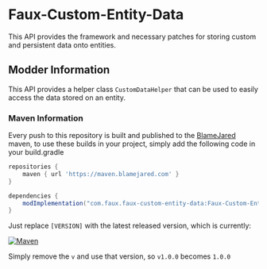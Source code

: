 # Faux-Custom-Entity-Data

This API provides the framework and necessary patches for storing custom and persistent data onto entities.

## Modder Information

This API provides a helper class `CustomDataHelper` that can be used to easily access the data stored on an entity.

### Maven Information

Every push to this repository is built and published to the [BlameJared](https://maven.blamejared.com) maven, to use these builds in  your project, simply add the following code in your build.gradle

```gradle
repositories {
    maven { url 'https://maven.blamejared.com' }
}

dependencies {
    modImplementation("com.faux.faux-custom-entity-data:Faux-Custom-Entity-Data-fabric-1.20.4:[VERSION]")
}
```

Just replace `[VERSION]` with the latest released version, which is currently:

[![Maven](https://img.shields.io/maven-metadata/v?color=C71A36&label=&metadataUrl=https%3A%2F%2Fmaven.blamejared.com%2Fcom%2Ffaux%2Fingredientextension%2FIngredientExtensionAPI-fabric-1.20.4%2Fmaven-metadata.xml&style=flat-square)](https://maven.blamejared.com/com/faux/ingredientextension/)

Simply remove the `v` and use that version, so `v1.0.0` becomes `1.0.0`